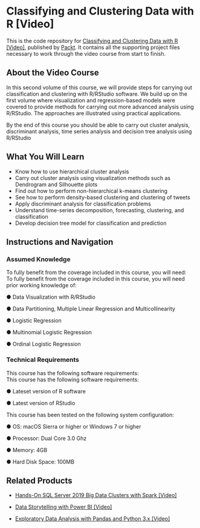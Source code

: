 # Classifying and Clustering Data with R [Video]
This is the code repository for [Classifying and Clustering Data with R [Video]](https://www.packtpub.com/big-data-and-business-intelligence/classifying-and-clustering-data-r-video?utm_source=github&utm_medium=repository&utm_campaign=9781788294904), published by [Packt](https://www.packtpub.com/?utm_source=github). It contains all the supporting project files necessary to work through the video course from start to finish.
## About the Video Course
In this second volume of this course, we will provide steps for carrying out classification and clustering with R/RStudio software. We build up on the first volume where visualization and regression-based models were covered to provide methods for carrying out more advanced analysis using R/RStudio. The approaches are illustrated using practical applications.

By the end of this course you should be able to carry out cluster analysis, discriminant analysis, time series analysis and decision tree analysis using R/RStudio

<H2>What You Will Learn</H2>
<DIV class=book-info-will-learn-text>
<UL>
<LI>Know how to use hierarchical cluster analysis 
<LI>Carry out cluster analysis using visualization methods such as Dendrogram and Silhouette plots 
<LI>Find out how to perform non-hierarchical k-means clustering 
<LI>See how to perform density-based clustering and clustering of tweets 
<LI>Apply discriminant analysis for classification problems 
<LI>Understand time-series decomposition, forecasting, clustering, and classification 
<LI>Develop decision tree model for classification and prediction </LI></UL></DIV>

## Instructions and Navigation
### Assumed Knowledge
To fully benefit from the coverage included in this course, you will need:<br/>
To fully benefit from the coverage included in this course, you will need prior working knowledge of:

●	Data Visualization with R/RStudio

●	Data Partitioning, Multiple Linear Regression and Multicollinearity 

●	Logistic Regression 

●	Multinomial Logistic Regression

●	Ordinal Logistic Regression

### Technical Requirements
This course has the following software requirements:<br/>
This course has the following software requirements:

●	Lateset version of R software

●	Latest version of RStudio

This course has been tested on the following system configuration:

●	OS: macOS Sierra or higher or Windows 7 or higher

●	Processor: Dual Core 3.0 Ghz

●	Memory: 4GB

●	Hard Disk Space: 100MB


## Related Products
* [Hands-On SQL Server 2019 Big Data Clusters with Spark [Video]](https://www.packtpub.com/big-data-and-business-intelligence/hands-sql-server-2019-big-data-clusters-spark-video?utm_source=github&utm_medium=repository&utm_campaign=9781838559755)

* [Data Storytelling with Power BI [Video]](https://www.packtpub.com/big-data-and-business-intelligence/data-storytelling-power-bi-video?utm_source=github&utm_medium=repository&utm_campaign=9781789959475)

* [Exploratory Data Analysis with Pandas and Python 3.x [Video]](https://www.packtpub.com/application-development/exploratory-data-analysis-pandas-and-python-3x-video?utm_source=github&utm_medium=repository&utm_campaign=9781789959116)

